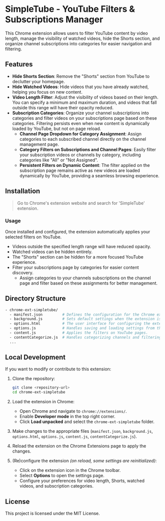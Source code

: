 # SimpleTube - YouTube Filters & Subscriptions Manager

This Chrome extension allows users to filter YouTube content by video length, manage the visibility of watched videos, hide the Shorts section, and organize channel subscriptions into categories for easier navigation and filtering.

## Features

-   **Hide Shorts Section**: Remove the "Shorts" section from YouTube to declutter your homepage.
-   **Hide Watched Videos**: Hide videos that you have already watched, helping you focus on new content.
-   **Video Length Filter**: Adjust the visibility of videos based on their length. You can specify a minimum and maximum duration, and videos that fall outside this range will have their opacity reduced.
-   **Subscription Categories**: Organize your channel subscriptions into categories and filter videos on your subscriptions page based on these categories. Filtering persists even when new content is dynamically loaded by YouTube, but not on page reload.
    -   **Channel Page Dropdown for Category Assignment**: Assign categories to each subscribed channel directly on the channel management page.
    -   **Category Filters on Subscriptions and Channel Pages**: Easily filter your subscription videos or channels by category, including categories like "All" or "Not Assigned".
    -   **Persistent Filters on Dynamic Content**: The filter applied on the subscription page remains active as new videos are loaded dynamically by YouTube, providing a seamless browsing experience.

## Installation

> Go to Chrome's extension website and search for 'SimpleTube' extension.

### Usage

Once installed and configured, the extension automatically applies your selected filters on YouTube.

-   Videos outside the specified length range will have reduced opacity.
-   Watched videos can be hidden entirely.
-   The "Shorts" section can be hidden for a more focused YouTube experience.
-   Filter your subscriptions page by categories for easier content discovery.
    -   Assign categories to your channels subscriptions on the channel page and filter based on these assignments for better management.

## Directory Structure

```bash
- chrome-ext-simpletube/
  - manifest.json         # Defines the configuration for the Chrome extension, including permissions and entry points.
  - background.js         # Sets default settings when the extension is installed.
  - options.html          # The user interface for configuring the extension settings.
  - options.js            # Handles saving and loading settings from the options page.
  - content.js            # Applies the filters on YouTube pages.
  - contentCategorize.js  # Handles categorizing channels and filtering subscriptions.
  ...
```

## Local Development

If you want to modify or contribute to this extension:

1. Clone the repository:

    ```bash
    git clone <repository-url>
    cd chrome-ext-simpletube
    ```

2. Load the extension in Chrome:

    - Open Chrome and navigate to `chrome://extensions/`.
    - Enable **Developer mode** in the top right corner.
    - Click **Load unpacked** and select the `chrome-ext-simpletube` folder.

3. Make changes to the appropriate files (`manifest.json`, `background.js`, `options.html`, `options.js`, `content.js`, `contentCategorize.js`).
4. Reload the extension on the Chrome Extensions page to apply the changes.
5. (Re)configure the extension _(on reload, some settings are reinitialized)_:

    - Click on the extension icon in the Chrome toolbar.
    - Select **Options** to open the settings page.
    - Configure your preferences for video length, Shorts, watched videos, and subscription categories.

## License

This project is licensed under the MIT License.
